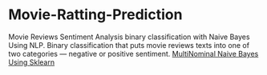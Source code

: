 # Movie-Ratting-Prediction

Movie Reviews Sentiment Analysis binary classification with Naive Bayes Using NLP. Binary classification that puts movie reviews texts into one of two categories — negative or positive sentiment. 
 [MultiNominal Naive Bayes](https://github.com/piyushkumar1933/Movie-Ratting-Prediction/blob/main/Movie%20Ratting%20Prediction%20.ipynb)
 [Using Sklearn](https://github.com/piyushkumar1933/Movie-Ratting-Prediction/blob/main/Movie%20Ratting%20Prediction%20Using%20Sklearn.ipynb)
